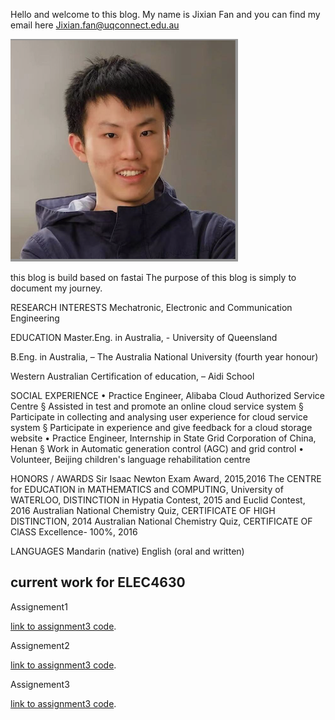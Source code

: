 Hello and welcome to this blog. My name is Jixian Fan and you can find my email here Jixian.fan@uqconnect.edu.au

![Image of me](images/myself.png)



this blog is build based on fastai 
The purpose of this blog is simply to document my journey.


RESEARCH INTERESTS
Mechatronic, Electronic and Communication Engineering


EDUCATION
Master.Eng. in Australia, - University of Queensland

B.Eng. in Australia, – The Australia National University (fourth year honour) 

Western Australian Certification of education, – Aidi School



SOCIAL EXPERIENCE
• Practice Engineer, Alibaba Cloud Authorized Service Centre
§ Assisted in test and promote an online cloud service system
§ Participate in collecting and analysing user experience for cloud service system
§ Participate in experience and give feedback for a cloud storage website
• Practice Engineer, Internship in State Grid Corporation of China, Henan
§ Work in Automatic generation control (AGC) and grid control
• Volunteer, Beijing children's language rehabilitation centre


HONORS / AWARDS
Sir Isaac Newton Exam Award, 2015,2016
The CENTRE for EDUCATION in MATHEMATICS and COMPUTING, University of WATERLOO, DISTINCTION in Hypatia Contest, 2015 and Euclid Contest, 2016
Australian National Chemistry Quiz, CERTIFICATE OF HIGH DISTINCTION, 2014
Australian National Chemistry Quiz, CERTIFICATE OF ClASS Excellence- 100%, 2016
    
LANGUAGES
Mandarin (native) English (oral and written)


## current work for ELEC4630

Assignement1 

[link to assignment3 code](https://www.fast.ai). 

Assignement2 

[link to assignment3 code](https://www.fast.ai). 

Assignement3

[link to assignment3 code](https://www.fast.ai). 
